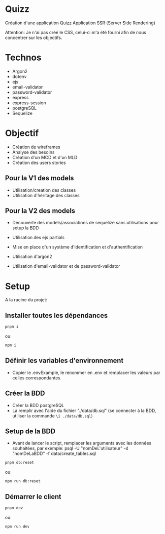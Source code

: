 # Quizz

Création d'une application Quizz
Application SSR (Server Side Rendering)

Attention: Je n'ai pas créé le CSS, celui-ci m'a été fourni afin de nous concentrer sur les objectifs.

# Technos

- Argon2
- dotenv
- ejs
- email-validator
- password-validator
- express
- express-session
- postgreSQL
- Sequelize

# Objectif

- Création de wireframes
- Analyse des besoins
- Création d'un MCD et d'un MLD
- Création des users stories
  
## Pour la V1 des models
- Utilisation/creation des classes
- Utilisation d'héritage des classes
  
## Pour la V2 des models
- Découverte des models/associations de sequelize sans utilisations pour setup la BDD
  
- Utilisation des ejs partials
- Mise en place d'un système d'identification et d'authentification
- Utilisation d'argon2
- Utilisation d'email-validator et de password-validator
  

# Setup

A la racine du projet:

## Installer toutes les dépendances


```bash
pnpm i 
```

ou

```bash
npm i
```

## Définir les variables d'environnement

- Copier le .envExample, le renommer en .env et remplacer les valeurs par celles correspondantes.

## Créer la BDD

- Créer la BDD postgreSQL
- La remplir avec l'aide du fichier "./data/db.sql" (se connecter à la BDD, utiliser la commande `\i ./data/db.sql`)

## Setup de la BDD

- Avant de lancer le script, remplacer les arguments avec les données souhaitées, par exemple:
  psql -U "nomDeL'utilisateur" -d "nomDeLaBDD" -f data/create_tables.sql

```bash
pnpm db:reset
```

ou

```bash
npm run db:reset
```

## Démarrer le client

```bash
pnpm dev
```

ou

```bash
npm run dev
```